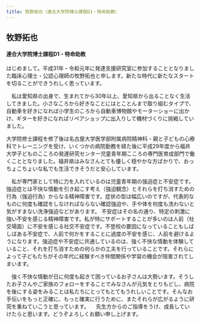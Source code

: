 ```yaml
---
title: 牧野拓也（連合大学院博士課程D1・特命助教）
---
```

## 牧野拓也

#### 連合大学院博士課程D1・特命助教


はじめまして。平成31年・令和元年に発達支援研究室に参加することとなりました臨床心理士・公認心理師の牧野拓也と申します。新たな時代に新たなスタートを切ることができうれしく思っています。

　私は愛知県の出身で、生まれてから30年以上、愛知県から出ることなく生活してきました。小さなころから好きなことにはとことんまで取り組むタイプで、自動車を好きになれば小学生のころから自動車博物館やモーターショーに出かけ、ギターを好きになればリペアショップに出入りして機材づくりに挑戦していました。

大学院修士課程を修了後は名古屋大学医学部附属病院精神科・親と子どもの心療科でトレーニングを受け、いくつかの病院勤務を経た後に平成29年度から福井大学子どものこころの発達研究センター児童青年期こころの専門医育成部門で働くこととなりました。福井県はみなさんとても優しく穏やかな方ばかりで、おっちょこちょいな私でも生活できそうだと安心しています。

　私が専門家として特に力を入れているのは児童青年期の強迫症と不安症です。強迫症とは不快な情動を引き起こす考え（強迫観念）とそれらを打ち消すための行為（強迫行為）からなる精神障害です。症状の型は幅広いのですが、代表的なものに何度も確認をしなければならない確認強迫や、手や体を何度も洗わないと気がすまない洗浄強迫などがあります。
不安症はその名の通り、特定の刺激に強い不安を感じる精神障害です。私が特にサポートすることが多いのは人前（社交場面）に不安を感じる社交不安症です。不登校の要因になっていることもしばしばある不安症で、人前で何かをすることに過度の不安を感じ、人前を避けるようになります。強迫症や不安症に共通しているのは、強く不快な情動を体験していること、それを打ち消すための何らかの工夫を行っていることです。それらによって子どもたちがその年代に経験すべき仲間関係や学習の機会が阻害されてしまいます。

　強く不快な情動が日に何度も起きて困っているお子さんは大勢います。そうしたお子さんやご家族のフォローをすることでみなさんが元気をとりもどし、病院を後にする姿をみることは私たちにとってもとてもうれしいことです。そんなお手伝いをもっと正確に、もっと確実に行うために、またそれらが広がるように研究を重ねていこうと思っています。
　先生方からのご指導をうけ、成長していけたらと思います。どうぞよろしくお願い申し上げます。